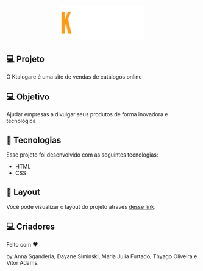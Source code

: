 <h1 align="center">
  <img alt="logo-femina" src="/main-page/img-mainPage/logo2.png"" width="220px" />
</h1>

## 💻 Projeto

O Ktalogare é uma site de vendas de catálogos online

## 💻 Objetivo

Ajudar empresas a divulgar seus produtos de forma inovadora e tecnológica

## 🚀 Tecnologias

Esse projeto foi desenvolvido com as seguintes tecnologias:

- HTML
- CSS

## 🔖 Layout

Você pode visualizar o layout do projeto através [desse link](https://www.figma.com/file/ieVVlnrzrmoYe0UC2DWXWR/Ktalogare?node-id=0%3A1).

## :computer: Criadores

Feito com ♥ 

by Anna Sganderla, Dayane Siminski, Maria Julia Furtado, Thyago Oliveira e Vitor Adams.
